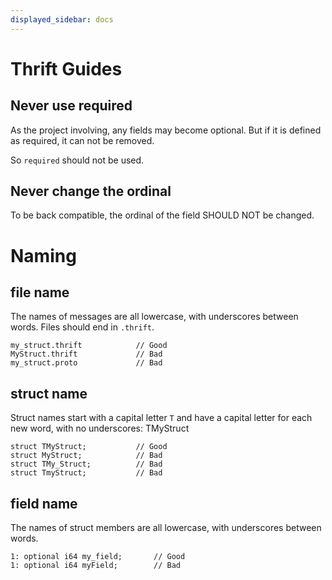 ```yaml
---
displayed_sidebar: docs
---
```


# Thrift Guides

## Never use required

As the project involving, any fields may become optional. But if it is defined as required, it can not be removed.

So `required` should not be used.

## Never change the ordinal

To be back compatible, the ordinal of the field SHOULD NOT be changed.

# Naming

## file name

The names of messages are all lowercase, with underscores between words.
Files should end in `.thrift`.

```
my_struct.thrift            // Good
MyStruct.thrift             // Bad
my_struct.proto             // Bad
```

## struct name

Struct names start with a capital letter `T` and have a capital letter for each new word, with no underscores: TMyStruct

```
struct TMyStruct;           // Good
struct MyStruct;            // Bad
struct TMy_Struct;          // Bad
struct TmyStruct;           // Bad
```

## field name

The names of struct members are all lowercase, with underscores between words.

```
1: optional i64 my_field;       // Good
1: optional i64 myField;        // Bad
```